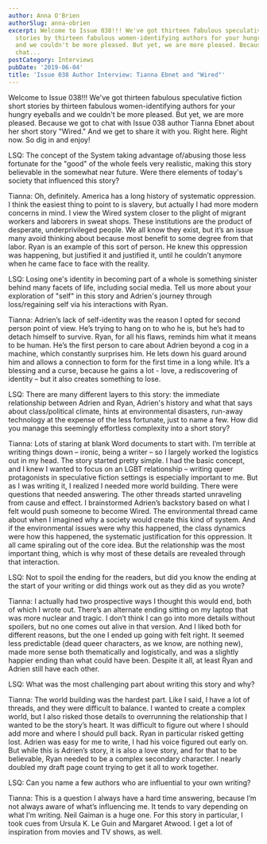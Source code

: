 ```yaml
---
author: Anna O'Brien
authorSlug: anna-obrien
excerpt: Welcome to Issue 038!!! We've got thirteen fabulous speculative fiction short
  stories by thirteen fabulous women-identifying authors for your hungry eyeballs
  and we couldn't be more pleased. But yet, we are more pleased. Because we got to
  chat...
postCategory: Interviews
pubDate: '2019-06-04'
title: 'Issue 038 Author Interview: Tianna Ebnet and "Wired"'
---
```

Welcome to Issue 038!!! We've got thirteen fabulous speculative fiction short stories by thirteen fabulous women-identifying authors for your hungry eyeballs and we couldn't be more pleased. But yet, we are more pleased. Because we got to chat with Issue 038 author Tianna Ebnet about her short story "Wired." And we get to share it with you. Right here. Right now. So dig in and enjoy!

LSQ: The concept of the System taking advantage of/abusing those less fortunate for the "good" of the whole feels very realistic, making this story believable in the somewhat near future. Were there elements of today's society that influenced this story?

Tianna: Oh, definitely. America has a long history of systematic oppression. I think the easiest thing to point to is slavery, but actually I had more modern concerns in mind. I view the Wired system closer to the plight of migrant workers and laborers in sweat shops. These institutions are the product of desperate, underprivileged people. We all know they exist, but it’s an issue many avoid thinking about because most benefit to some degree from that labor. Ryan is an example of this sort of person. He knew this oppression was happening, but justified it and justified it, until he couldn’t anymore when he came face to face with the reality.

LSQ: Losing one's identity in becoming part of a whole is something sinister behind many facets of life, including social media. Tell us more about your exploration of "self" in this story and Adrien's journey through loss/regaining self via his interactions with Ryan.

Tianna: Adrien’s lack of self-identity was the reason I opted for second person point of view. He’s trying to hang on to who he is, but he’s had to detach himself to survive. Ryan, for all his flaws, reminds him what it means to be human. He’s the first person to care about Adrien beyond a cog in a machine, which constantly surprises him. He lets down his guard around him and allows a connection to form for the first time in a long while. It’s a blessing and a curse, because he gains a lot - love, a rediscovering of identity – but it also creates something to lose.

LSQ: There are many different layers to this story: the immediate relationship between Adrien and Ryan, Adrien's history and what that says about class/political climate, hints at environmental disasters, run-away technology at the expense of the less fortunate, just to name a few. How did you manage this seemingly effortless complexity into a short story?

Tianna: Lots of staring at blank Word documents to start with. I’m terrible at writing things down – ironic, being a writer – so I largely worked the logistics out in my head. The story started pretty simple. I had the basic concept, and I knew I wanted to focus on an LGBT relationship – writing queer protagonists in speculative fiction settings is especially important to me. But as I was writing it, I realized I needed more world building. There were questions that needed answering. The other threads started unraveling from cause and effect. I brainstormed Adrien’s backstory based on what I felt would push someone to become Wired. The environmental thread came about when I imagined why a society would create this kind of system. And if the environmental issues were why this happened, the class dynamics were how this happened, the systematic justification for this oppression. It all came spiraling out of the core idea. But the relationship was the most important thing, which is why most of these details are revealed through that interaction.

LSQ: Not to spoil the ending for the readers, but did you know the ending at the start of your writing or did things work out as they did as you wrote?

Tianna: I actually had two prospective ways I thought this would end, both of which I wrote out. There’s an alternate ending sitting on my laptop that was more nuclear and tragic. I don’t think I can go into more details without spoilers, but no one comes out alive in that version. And I liked both for different reasons, but the one I ended up going with felt right. It seemed less predictable (dead queer characters, as we know, are nothing new), made more sense both thematically and logistically, and was a slightly happier ending than what could have been. Despite it all, at least Ryan and Adrien still have each other.

LSQ: What was the most challenging part about writing this story and why?

Tianna: The world building was the hardest part. Like I said, I have a lot of threads, and they were difficult to balance. I wanted to create a complex world, but I also risked those details to overrunning the relationship that I wanted to be the story’s heart. It was difficult to figure out where I should add more and where I should pull back. Ryan in particular risked getting lost. Adrien was easy for me to write, I had his voice figured out early on. But while this is Adrien’s story, it is also a love story, and for that to be believable, Ryan needed to be a complex secondary character. I nearly doubled my draft page count trying to get it all to work together.

LSQ: Can you name a few authors who are influential to your own writing?

Tianna: This is a question I always have a hard time answering, because I’m not always aware of what’s influencing me. It tends to vary depending on what I’m writing. Neil Gaiman is a huge one. For this story in particular, I took cues from Ursula K. Le Guin and Margaret Atwood. I get a lot of inspiration from movies and TV shows, as well.